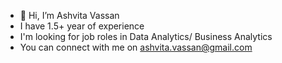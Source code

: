 - 👋 Hi, I’m Ashvita Vassan
- I have 1.5+ year of experience
- I'm looking for job roles in Data Analytics/ Business Analytics
- You can connect with me on ashvita.vassan@gmail.com

<!---
ashvitavassan/ashvitavassan is a ✨ special ✨ repository because its `README.md` (this file) appears on your GitHub profile.
You can click the Preview link to take a look at your changes.
--->
